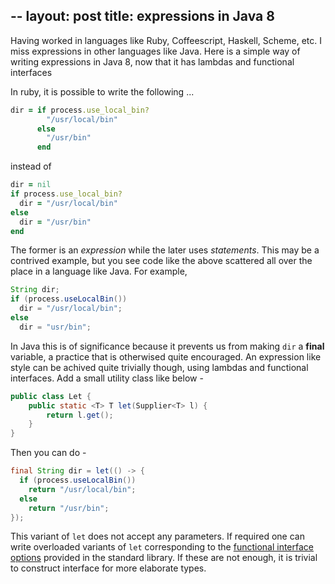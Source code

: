 --
layout: post
title: expressions in Java 8
--

Having worked in languages like Ruby, Coffeescript, Haskell, Scheme, etc. I miss expressions in other languages like Java.
Here is a simple way of writing expressions in Java 8, now that it has lambdas and functional interfaces

<!-- more -->

In ruby, it is possible to write the following ...

```ruby
dir = if process.use_local_bin?
        "/usr/local/bin"
      else
        "/usr/bin"
      end
```

instead of

```ruby
dir = nil
if process.use_local_bin?
  dir = "/usr/local/bin"
else
  dir = "/usr/bin"
end
```
The former is an _expression_ while the later uses _statements_.
This may be a contrived example, but you see code like the above scattered
all over the place in a language like Java. For example,

```java
String dir;
if (process.useLocalBin())
  dir = "/usr/local/bin";
else
  dir = "usr/bin";
```

In Java this is of significance because it prevents us from making `dir` a **final** variable, a practice that is 
otherwised quite encouraged.
An expression like style can be achived quite trivially though, using lambdas and functional interfaces.
Add a small utility class like below -

```java
public class Let {
    public static <T> T let(Supplier<T> l) {
        return l.get();
    }
}
```
Then you can do -

```java
final String dir = let(() -> {
  if (process.useLocalBin())
    return "/usr/local/bin";
  else
    return "/usr/bin";
});
```

This variant of `let` does not accept any parameters. If required one can write overloaded variants of `let` corresponding to
the [functional interface options](https://docs.oracle.com/javase/8/docs/api/java/util/function/package-summary.html) provided in the standard library.
If these are not enough, it is trivial to construct interface for more elaborate types.
